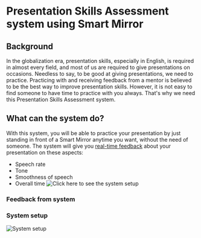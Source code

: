 # Presentation Skills Assessment system using Smart Mirror
## Background 
In the globalization era, presentation skills, especially in English, is required in almost every field, and most of us are required to give presentations on occasions. Needless to say, to be good at giving presentations, we need to practice. Practicing with and receiving feedback
from a mentor is believed to be the best way to improve presentation skills. However, it is not easy to find someone to have time to practice with you always. That's why we need this Presentation Skills Assessment system.

## What can the system do?
With this system, you will be able to practice your presentation by just standing in front of a Smart Mirror anytime you want, without the need of someone. The system will give you [real-time feedback](#Feedback-from-system) about your presentation on these aspects:
* Speech rate
* Tone
* Smoothness of speech
* Overall time
![Click here to see the system setup](#System-setup)

### Feedback from system


### System setup
![System setup](https://user-images.githubusercontent.com/28722169/96091600-c687b380-0f04-11eb-9943-e74f48ba4a72.jpg)
